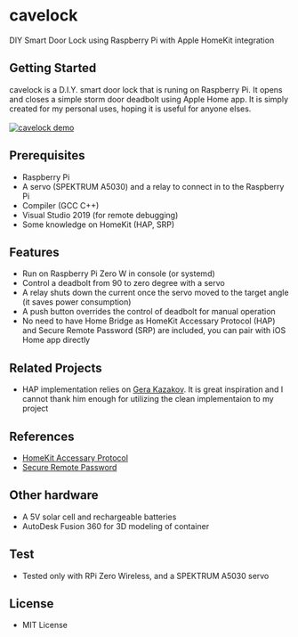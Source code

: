 # cavelock

DIY Smart Door Lock using Raspberry Pi with Apple HomeKit integration

## Getting Started
cavelock is a D.I.Y. smart door lock that is runing on Raspberry Pi. It opens and closes a simple storm door deadbolt using Apple Home app. It is simply created for my personal uses, hoping it is useful for anyone elses.
<br>
<br>
[![cavelock demo](https://img.youtube.com/vi/mZIwY49XvS4/0.jpg)](https://www.youtube.com/watch?v=mZIwY49XvS4)

## Prerequisites
* Raspberry Pi
* A servo (SPEKTRUM A5030) and a relay to connect in to the Raspberry Pi 
* Compiler (GCC C++)
* Visual Studio 2019 (for remote debugging)
* Some knowledge on HomeKit (HAP, SRP)

## Features
* Run on Raspberry Pi Zero W in console (or systemd)
* Control a deadbolt from 90 to zero degree with a servo
* A relay shuts down the current once the servo moved to the target angle (it saves power consumption)
* A push button overrides the control of deadbolt for manual operation 
* No need to have Home Bridge as HomeKit Accessary Protocol (HAP) and Secure Remote Password (SRP) are included, you can pair with iOS Home app directly

## Related Projects 
* HAP implementation relies on [Gera Kazakov](https://github.com/gera-k/uHap). It is great inspiration and I cannot thank him enough for utilizing the clean implementaion to my project

## References
* [HomeKit Accessary Protocol](https://developer.apple.com/support/homekit-accessory-protocol/)
* [Secure Remote Password](https://en.wikipedia.org/wiki/Secure_Remote_Password_protocol)

## Other hardware 
* A 5V solar cell and rechargeable batteries
* AutoDesk Fusion 360 for 3D modeling of container

## Test
* Tested only with RPi Zero Wireless, and a SPEKTRUM A5030 servo

## License
* MIT License
